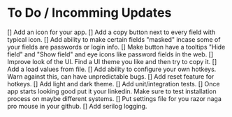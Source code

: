 # To Do / Incomming Updates
[] Add an icon for your app. 
[] Add a copy button next to every field with typical icon.
[] Add ability to make certain fields "masked" incase some of your fields are passwords or login info. 
    [] Make button have a tooltips "Hide field" and "Show field" and eye icons like password fields in the web.
[] Improve look of the UI. Find a UI theme you like and then try to copy it. 
[] Add a load values from file.
[] Add ability to configure your own hotkeys. Warn against this, can have unpredictable bugs.
[] Add reset feature for hotkeys.
[] Add light and dark theme.
[] Add unit/integration tests.
[] Once app starts looking good put it your linkedin. Make sure to test installation process on maybe different systems.
[] Put settings file for you razor naga pro mouse in your github.
[] Add serilog logging.